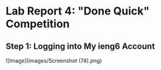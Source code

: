 # Lab Report 4: "Done Quick" Competition

## Step 1: Logging into My ieng6 Account
![Image](images/Screenshot (74).png)

